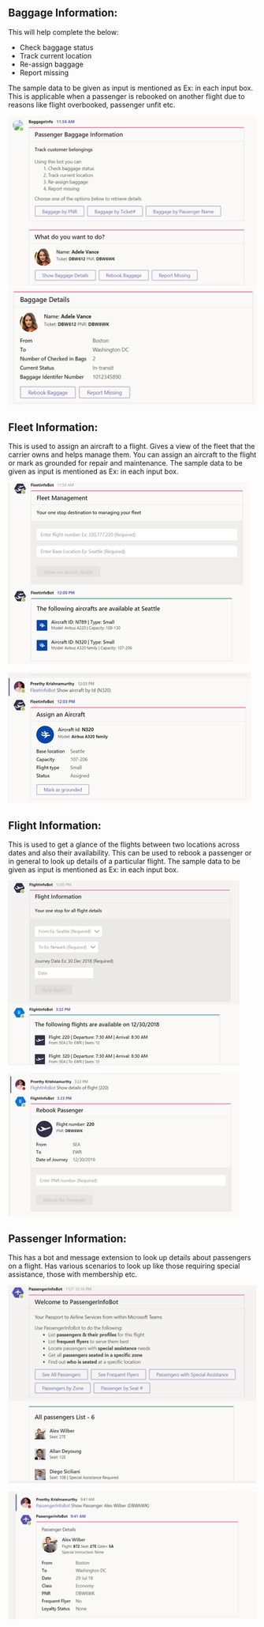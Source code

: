 ## Baggage Information:

This will help complete the below:
* Check baggage status
* Track current location
* Re-assign baggage
* Report missing

The sample data to be given as input is mentioned as Ex: in each input box.  This is applicable when a passenger is rebooked on another flight due to reasons like flight overbooked, 
passenger unfit etc. 

![1](Images/1.png)
![1](Images/2.png)




 

## Fleet Information:

This is used to assign an aircraft to a flight. Gives a view of the fleet that the carrier owns and helps manage them.  You can assign an aircraft to the flight or mark as grounded for repair and maintenance. The sample data to be given as input is mentioned as Ex: in each input box.

 
![1](Images/3.png)

![1](Images/4.png)
 




## Flight Information:

This is used to get a glance of the flights between two locations across dates and also their availability. This can be used to rebook a passenger or in general to look up details of a particular flight. The sample data to be given as input is mentioned as Ex: in each input box. 

 
![1](Images/5.png)

![1](Images/6.png)
 



## Passenger Information:

This has a bot and message extension to look up details about passengers on a flight. Has various scenarios to look up like those requiring special assistance, those with membership etc. 

 
 
![1](Images/7.png)

![1](Images/8.png)
